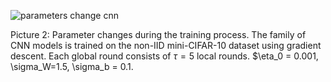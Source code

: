 ![parameters change cnn](https://github.com/user-attachments/assets/89723aee-83f0-4f3f-aea7-d74e6ab1ee35)

Picture 2: Parameter changes during the training process. The family of CNN models is trained on the non-IID mini-CIFAR-10 dataset using gradient descent. Each global round consists of $\tau=5$ local rounds. $\eta_0 = 0.001, \sigma_W=1.5, \sigma_b = 0.1.  
